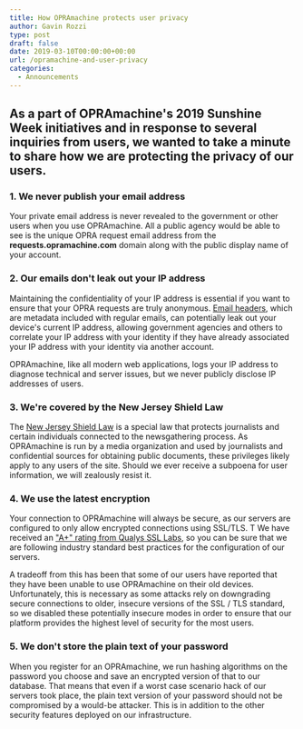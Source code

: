 ```yaml
---
title: How OPRAmachine protects user privacy
author: Gavin Rozzi
type: post
draft: false
date: 2019-03-10T00:00:00+00:00
url: /opramachine-and-user-privacy
categories:
  - Announcements
---
```


## As a part of OPRAmachine's 2019 Sunshine Week initiatives and in response to several inquiries from users, we wanted to take a minute to share how we are protecting the privacy of our users.

### 1. We never publish your email address
Your private email address is never revealed to the government or other users when you use OPRAmachine. All a public agency would be able to see is the unique OPRA request email address from the **requests.opramachine.com** domain along with the public display name of your account.

### 2. Our emails don't leak out your IP address

Maintaining the confidentiality of your IP address is essential if you want to ensure that your OPRA requests are truly anonymous. [Email headers](https://whatismyipaddress.com/email-header), which are metadata included with regular emails, can potentially leak out your device's current IP address, allowing government agencies and others to correlate your IP address with your identity if they have already associated your IP address with your identity via another account.

OPRAmachine, like all modern web applications, logs your IP address to diagnose technical and server issues, but we never publicly disclose IP addresses of users.

### 3. We're covered by the New Jersey Shield Law
The [New Jersey Shield Law](http://www.dmlp.org/legal-guide/new-jersey/new-jersey-protections-sources-and-source-material) is a special law that protects journalists and certain individuals connected to the newsgathering process. As OPRAmachine is run by a media organization and used by journalists and confidential sources for obtaining public documents, these privileges likely apply to any users of the site. Should we ever receive a subpoena for user information, we will zealously resist it.

### 4. We use the latest encryption
Your connection to OPRAmachine will always be secure, as our servers are configured to only allow encrypted connections using SSL/TLS. T We have received an ["A+" rating from Qualys SSL Labs](https://www.ssllabs.com/ssltest/analyze.html?d=opramachine.com&latest), so you can be sure that we are following industry standard best practices for the configuration of our servers. 

A tradeoff from this has been that some of our users have reported that they have been unable to use OPRAmachine on their old devices. Unfortunately, this is necessary as some attacks rely on downgrading secure connections to older, insecure versions of the SSL / TLS standard, so we disabled these potentially insecure modes in order to ensure that our platform provides the highest level of security for the most users.

### 5. We don't store the plain text of your password
When you register for an OPRAmachine, we run hashing algorithms on the password you choose and save an encrypted version of that to our database. That means that even if a worst case scenario hack of our servers took place, the plain text version of your password should not be compromised by a would-be attacker. This is in addition to the other security features deployed on our infrastructure.